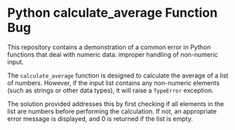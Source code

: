 # Python calculate_average Function Bug
This repository contains a demonstration of a common error in Python functions that deal with numeric data: improper handling of non-numeric input.

The `calculate_average` function is designed to calculate the average of a list of numbers. However, if the input list contains any non-numeric elements (such as strings or other data types), it will raise a `TypeError` exception.

The solution provided addresses this by first checking if all elements in the list are numbers before performing the calculation. If not, an appropriate error message is displayed, and 0 is returned if the list is empty.